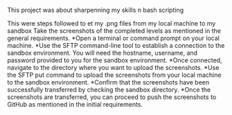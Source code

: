 This project was about sharpenning my skills n bash scripting

This were steps followed to et my .png files from my local machine  to my sandbox
Take the screenshots of the completed levels as mentioned in the general requirements.
    *Open a terminal or command prompt on your local machine.
    *Use the SFTP command-line tool to establish a connection to the sandbox environment. You will need the hostname, username, and password provided to you for the sandbox environment.
    *Once connected, navigate to the directory where you want to upload the screenshots.
    *Use the SFTP put command to upload the screenshots from your local machine to the sandbox environment.
    *Confirm that the screenshots have been successfully transferred by checking the sandbox directory.
    *Once the screenshots are transferred, you can proceed to push the screenshots to GitHub as mentioned in the initial requirements.

